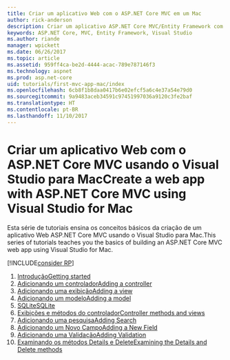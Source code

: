 ```yaml
---
title: Criar um aplicativo Web com o ASP.NET Core MVC em um Mac
author: rick-anderson
description: Criar um aplicativo ASP.NET Core MVC/Entity Framework com o Visual Studio para Mac
keywords: ASP.NET Core, MVC, Entity Framework, Visual Studio
ms.author: riande
manager: wpickett
ms.date: 06/26/2017
ms.topic: article
ms.assetid: 959ff4ca-be2d-4444-acac-789e787146f3
ms.technology: aspnet
ms.prod: asp.net-core
uid: tutorials/first-mvc-app-mac/index
ms.openlocfilehash: 6cb8f1b8daa0417b6e02efcf5a6c4e37a54e79d0
ms.sourcegitcommit: 9a9483aceb34591c97451997036a9120c3fe2baf
ms.translationtype: HT
ms.contentlocale: pt-BR
ms.lasthandoff: 11/10/2017
---
```

# <a name="create-a-web-app-with-aspnet-core-mvc-using-visual-studio-for-mac"></a><span data-ttu-id="c3382-104">Criar um aplicativo Web com o ASP.NET Core MVC usando o Visual Studio para Mac</span><span class="sxs-lookup"><span data-stu-id="c3382-104">Create a web app with ASP.NET Core MVC using Visual Studio for Mac</span></span>

<span data-ttu-id="c3382-105">Esta série de tutoriais ensina os conceitos básicos da criação de um aplicativo Web ASP.NET Core MVC usando o Visual Studio para Mac.</span><span class="sxs-lookup"><span data-stu-id="c3382-105">This series of tutorials teaches you the basics of building an ASP.NET Core MVC web app using Visual Studio for Mac.</span></span> 

[!INCLUDE[consider RP](../../includes/razor.md)]

1. [<span data-ttu-id="c3382-106">Introdução</span><span class="sxs-lookup"><span data-stu-id="c3382-106">Getting started</span></span>](start-mvc.md)
1. [<span data-ttu-id="c3382-107">Adicionando um controlador</span><span class="sxs-lookup"><span data-stu-id="c3382-107">Adding a controller</span></span>](adding-controller.md)
1. [<span data-ttu-id="c3382-108">Adicionando uma exibição</span><span class="sxs-lookup"><span data-stu-id="c3382-108">Adding a view</span></span>](adding-view.md)
1. [<span data-ttu-id="c3382-109">Adicionando um modelo</span><span class="sxs-lookup"><span data-stu-id="c3382-109">Adding a model</span></span>](adding-model.md)
1. [<span data-ttu-id="c3382-110">SQLite</span><span class="sxs-lookup"><span data-stu-id="c3382-110">SQLite</span></span>](working-with-sql.md)
1. [<span data-ttu-id="c3382-111">Exibições e métodos do controlador</span><span class="sxs-lookup"><span data-stu-id="c3382-111">Controller methods and views</span></span>](controller-methods-views.md)
1. [<span data-ttu-id="c3382-112">Adicionando uma pesquisa</span><span class="sxs-lookup"><span data-stu-id="c3382-112">Adding Search</span></span>](search.md)
1. [<span data-ttu-id="c3382-113">Adicionando um Novo Campo</span><span class="sxs-lookup"><span data-stu-id="c3382-113">Adding a New Field</span></span>](new-field.md)
1. [<span data-ttu-id="c3382-114">Adicionando uma Validação</span><span class="sxs-lookup"><span data-stu-id="c3382-114">Adding Validation</span></span>](validation.md)
1. [<span data-ttu-id="c3382-115">Examinando os métodos Details e Delete</span><span class="sxs-lookup"><span data-stu-id="c3382-115">Examining the Details and Delete methods</span></span>](xref:tutorials/first-mvc-app/details)
